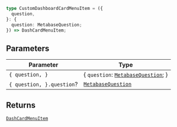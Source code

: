 ```ts
type CustomDashboardCardMenuItem = ({
  question,
}: {
  question: MetabaseQuestion;
}) => DashCardMenuItem;
```

## Parameters

| Parameter                 | Type                                                         |
| ------------------------- | ------------------------------------------------------------ |
| `{ question, }`           | \{ `question`: [`MetabaseQuestion`](MetabaseQuestion.md); \} |
| `{ question, }.question`? | [`MetabaseQuestion`](MetabaseQuestion.md)                    |

## Returns

[`DashCardMenuItem`](internal/DashCardMenuItem.md)
